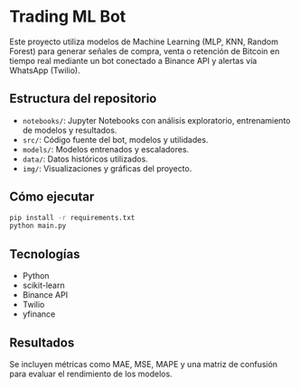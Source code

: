 # Trading ML Bot

Este proyecto utiliza modelos de Machine Learning (MLP, KNN, Random Forest) para generar señales de compra, venta o retención de Bitcoin en tiempo real mediante un bot conectado a Binance API y alertas vía WhatsApp (Twilio).

## Estructura del repositorio

- `notebooks/`: Jupyter Notebooks con análisis exploratorio, entrenamiento de modelos y resultados.
- `src/`: Código fuente del bot, modelos y utilidades.
- `models/`: Modelos entrenados y escaladores.
- `data/`: Datos históricos utilizados.
- `img/`: Visualizaciones y gráficas del proyecto.

## Cómo ejecutar
```bash
pip install -r requirements.txt
python main.py
```

## Tecnologías
- Python
- scikit-learn
- Binance API
- Twilio
- yfinance

## Resultados
Se incluyen métricas como MAE, MSE, MAPE y una matriz de confusión para evaluar el rendimiento de los modelos.

